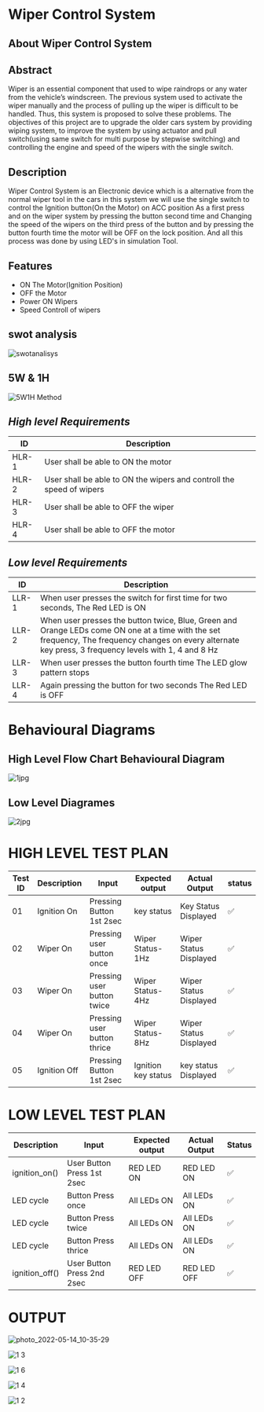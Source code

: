 # **Wiper Control System**

## **About Wiper Control System**

## **Abstract**

Wiper is an essential component that used to wipe raindrops or any water from the vehicle’s windscreen. The previous system used to activate the wiper manually and the process of pulling up the wiper is difficult to be handled. Thus, this system is proposed to solve these problems. The objectives of this project are to upgrade the older cars system by providing wiping system, to improve the system by using actuator and pull switch(using same switch for multi purpose by stepwise switching) and controlling the engine and speed of the wipers with the single switch.

## **Description**

Wiper Control System is an Electronic device which is a alternative from the normal wiper tool in the cars in this system we will use the single switch to control the Ignition button(On the Motor) on ACC position As a first press and on the wiper system by pressing the button second time and Changing the speed of the wipers on the third press of the button and by pressing the button fourth time the motor will be OFF on the lock position. And all this process was done by using LED's in simulation Tool.

## **Features**

  - ON The Motor(Ignition Position)
  - OFF the Motor
  - Power ON Wipers
  - Speed Controll of wipers

## **swot analysis**

![swotanalisys](https://user-images.githubusercontent.com/101035658/168055063-47ab88cc-ac8f-4dbf-9985-a2b097a59848.jpeg)

## **5W & 1H**

![5W1H Method](https://user-images.githubusercontent.com/101035658/168057015-4589d9cb-0065-45a6-b55e-0f3a93a768db.png)

## *High level Requirements*

<html>
<body>
<!--StartFragment-->

ID | Description
-- | --
HLR-1 | User shall be able to ON the motor
HLR-2 | User shall be able to ON the wipers and controll the speed of wipers 
HLR-3 | User shall be able to OFF the wiper
HLR-4 | User shall be able to OFF the motor

<!--EndFragment-->
</body>
</html>

## *Low level Requirements*

<html>
<body>
<!--StartFragment-->

ID | Description
-- | --
LLR-1 | When user presses the switch for first time for two seconds, The Red LED is ON
LLR-2 | When user presses the button twice,  Blue, Green and Orange LEDs come ON one at a time with the set frequency, The frequency changes on every alternate key press, 3 frequency levels with 1, 4 and 8 Hz
LLR-3 | When user presses the button  fourth time The LED glow pattern stops 
LLR-4 | Again pressing the button for two seconds The Red LED is OFF

<!--EndFragment-->
</body>
</html>

# **Behavioural Diagrams**

## High Level Flow Chart Behavioural Diagram

![1jpg](https://user-images.githubusercontent.com/101035658/168073380-9a1d371b-652d-4c0b-95d1-38a2409ddc3d.jpeg)


## Low Level Diagrames

![2jpg](https://user-images.githubusercontent.com/101035658/168073454-579abafc-cd4b-49d6-aaff-b8b1665c77f4.jpeg)

# HIGH LEVEL TEST PLAN 
 
<html> 
<body> 
<!--StartFragment--> 
 
Test ID | Description | Input | Expected output | Actual Output | status 
-- | -- | -- | -- | -- | -- 
01 | Ignition On |  Pressing Button 1st 2sec  | key status | Key Status Displayed |✅ 
02 | Wiper On | Pressing user button once | Wiper Status-1Hz | Wiper Status Displayed |✅ 
03 | Wiper On | Pressing user button twice | Wiper Status-4Hz | Wiper Status Displayed |✅ 
04 | Wiper On | Pressing user button thrice | Wiper Status-8Hz | Wiper Status Displayed |✅ 
05 | Ignition Off | Pressing Button 1st 2sec  | Ignition key status | key status Displayed |✅ 
 
<!--EndFragment--> 
</body> 
</html> 
 
 
# LOW LEVEL TEST PLAN 
 
<html> 
<body> 
<!--StartFragment--> 
 
Description | Input | Expected output | Actual Output | Status 
-- | -- | -- | -- | --  
ignition_on() | User Button Press 1st 2sec | RED LED ON | RED LED ON | ✅ 
LED cycle | Button Press once | All LEDs ON | All LEDs ON | ✅ 
LED cycle | Button Press twice | All LEDs ON | All LEDs ON | ✅ 
LED cycle | Button Press thrice | All LEDs ON | All LEDs ON | ✅ 
ignition_off() | User Button Press 2nd 2sec | RED LED OFF | RED LED OFF | ✅ 
 
<!--EndFragment--> 
</body> 
</html>

# **OUTPUT**
![photo_2022-05-14_10-35-29](https://user-images.githubusercontent.com/101035658/168411780-85ceb31f-dbbc-4c14-ae01-5dbc8445adcb.jpg)

![1 3](https://user-images.githubusercontent.com/101035658/168411717-9fbd2982-7714-4823-b76f-bcbfead5c014.jpg)

![1 6](https://user-images.githubusercontent.com/101035658/168411757-99b6207d-f961-4ea3-aeeb-11d38c6190f4.jpg)

![1 4](https://user-images.githubusercontent.com/101035658/168411715-de195ad6-be5c-4b78-a796-84a4938f9c92.jpg)

![1 2](https://user-images.githubusercontent.com/101035658/168411718-58d5b9da-4e82-444d-a0ed-2113f8d969ed.jpg)

